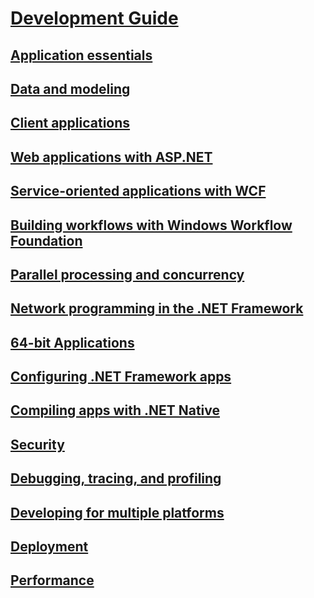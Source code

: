 # [Development Guide](development-guide.md)
## [Application essentials](../standard/application-essentials.md)
## [Data and modeling](data/index.md)
## [Client applications](develop-client-apps.md)
## [Web applications with ASP.NET](develop-web-apps-with-aspnet.md)
## [Service-oriented applications with WCF](windows-services/index.md)
## [Building workflows with Windows Workflow Foundation](windows-workflow-foundation/index.md)
## [Parallel processing and concurrency](../standard/parallel-processing-and-concurrency.md)
## [Network programming in the .NET Framework](network-programming/index.md)
## [64-bit Applications](64-bit-apps.md)
## [Configuring .NET Framework apps](configure-apps/index.md)
## [Compiling apps with .NET Native](net-native/index.md)
## [Security](../standard/security/index.md)
## [Debugging, tracing, and profiling](debug-trace-profile/index.md)
## [Developing for multiple platforms](../standard/cross-platform/index.md)
## [Deployment](deployment/index.md)
## [Performance](performance/index.md)
